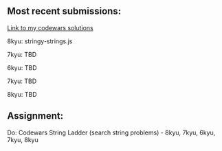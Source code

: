 ## Most recent submissions:
[Link to my codewars solutions](https://github.com/boobeh123/Codewars)

8kyu: stringy-strings.js

7kyu: TBD

6kyu: TBD

7kyu: TBD

8kyu: TBD

## Assignment:
Do: Codewars String Ladder (search string problems) - 8kyu, 7kyu, 6kyu, 7kyu, 8kyu